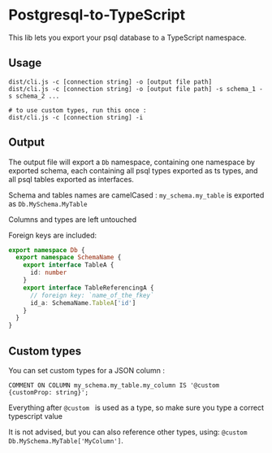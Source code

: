 # Postgresql-to-TypeScript

This lib lets you export your psql database to a TypeScript namespace.

## Usage

```shell
dist/cli.js -c [connection string] -o [output file path]
dist/cli.js -c [connection string] -o [output file path] -s schema_1 -s schema_2 ...

# to use custom types, run this once :
dist/cli.js -c [connection string] -i
```

## Output
The output file will export a `Db` namespace, containing one namespace by exported schema, each containing all psql types exported as ts types, and all psql tables exported as interfaces.

Schema and tables names are camelCased : `my_schema.my_table` is exported as `Db.MySchema.MyTable`

Columns and types are left untouched

Foreign keys are included:
```ts
export namespace Db {
  export namespace SchemaName {
    export interface TableA {
      id: number
    }
    export interface TableReferencingA {
      // foreign key: `name_of_the_fkey`
      id_a: SchemaName.TableA['id']
    }
  }
}
```

## Custom types

You can set custom types for a JSON column :
```postgresql
COMMENT ON COLUMN my_schema.my_table.my_column IS '@custom {customProp: string}';
```

Everything after `@custom ` is used as a type, so make sure you type a correct typescript value

It is not advised, but you can also reference other types, using: `@custom Db.MySchema.MyTable['MyColumn']`.
